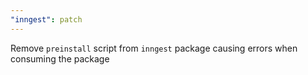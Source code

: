 ```yaml
---
"inngest": patch
---
```


Remove `preinstall` script from `inngest` package causing errors when consuming the package
